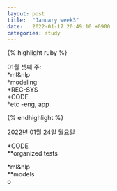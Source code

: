 ```yaml
---
layout: post
title:  "January week3"
date:   2022-01-17 20:49:10 +0900
categories: study
---
```





{% highlight ruby %}

01월 셋째 주:  
*ml&nlp  
*modeling  
*REC-SYS  
*CODE  
*etc  -eng, app  



{% endhighlight %}

2022년 01월 24일 월요일  

*CODE  
**organized tests  

*ml&nlp  
**models  
o  













































